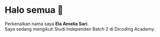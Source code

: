 # Halo semua 👋
Perkenalkan nama saya **Ela Amelia Sari**.  
Saya sedang mengikuti Studi Independen Batch 2 di Dicoding Academy.

